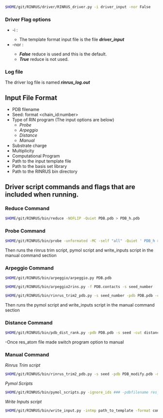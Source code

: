 


```bash
$HOME/git/RINRUS/driver/RINRUS_driver.py -i driver_input -nor False 
``` 
### Driver Flag options
- -i <filename>:
  - The template format input file is the file **_driver_input_**  
- -nor <boolean>:
  - **_False_** reduce is used and this is the default.
  - **_True_** reduce is not used.

### Log file
The driver log file is named **_rinrus_log.out_**

## Input File Format
- PDB filename
- Seed: format <chain_id:number>
- Type of RIN program (The input options are below)
  - _Probe_
  - _Arpeggio_
  - _Distance_
  - _Manual_
- Substrate charge
- Multiplicity
- Computational Program
- Path to the input template file
- Path to the basis set library
- Path to the RINRUS bin directory

## Driver script commands and flags that are included when running. ##
### Reduce Command
```bash
$HOME/git/RINRUS/bin/reduce -NOFLIP -Quiet PDB.pdb > PDB_h.pdb 
```
### Probe Command
```bash
$HOME/git/RINRUS/bin/probe -unformated -MC -self "all" -Quiet ' PDB_h > PDB.probe
```
Then runs the rinrus trim script, pymol script and write_inputs script in the manual command section
### Arpeggio Command
```bash
$HOME/git/RINRUS/bin/arpeggio/arpeggio.py PDB.pdb
```

```bash
$HOME/git/RINRUS/bin/arpeggio2rins.py -f PDB.contacts -s seed_number
```

```bash
$HOME/git/RINRUS/bin/rinrus_trim2_pdb.py -s seed_number -pdb PDB.pdb -c contact_counts.dat -model NNN
```
Then runs the pymol script and write_inputs script in the manual command section

### Distance Command
```bash
$HOME/git/RINRUS/bin/pdb_dist_rank.py -pdb PDB.pdb -s seed -cut distance -type avg/mass
```
-Once res_atom file made switch program option to manual

### Manual Command
_Rinrus Trim script_
```bash
$HOME/git/RINRUS/bin/rinrus_trim2_pdb.py -s seed -pdb PDB_modify.pdb -model NNN
```
_Pymol Scripts_
```bash
$HOME/git/RINRUS/bin/pymol_scripts.py -ignore_ids ### -pdbfilename res_#.pdb
```
_Write Inputs script_
```bash
$HOME/git/RINRUS/bin/write_input.py -intmp path_to_template -format computational_program -basisinfo path_to_basis_info -c charge -noh res_#.pdb -adh res_#_h.pdb
```
